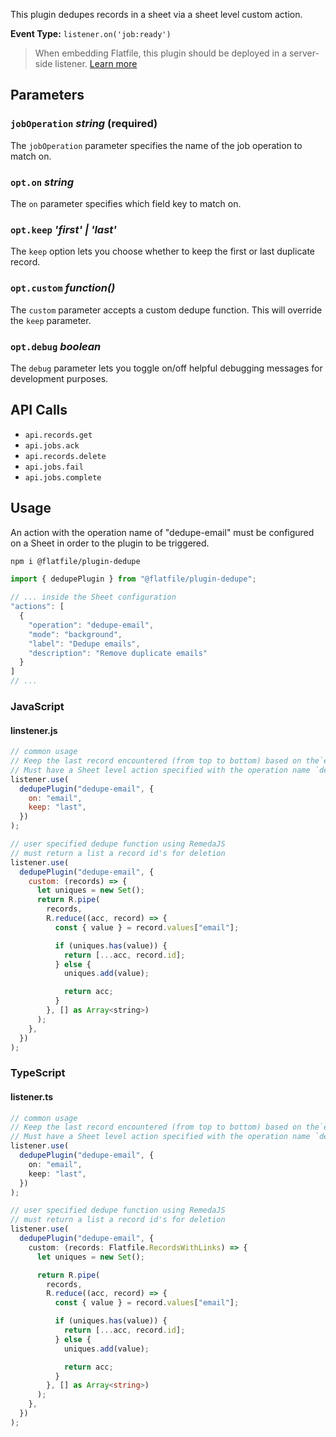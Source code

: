 <!-- START_INFOCARD -->

This plugin dedupes records in a sheet via a sheet level custom action.

**Event Type:**
`listener.on('job:ready')`

<!-- END_INFOCARD -->


> When embedding Flatfile, this plugin should be deployed in a server-side listener. [Learn more](/orchestration/listeners#listener-types)


## Parameters

### `jobOperation` *string* (required)

The `jobOperation` parameter specifies the name of the job operation to match on.

### `opt.on` *string*

The `on` parameter specifies which field key to match on.

### `opt.keep` *'first' | 'last'*

The `keep` option lets you choose whether to keep the first or last duplicate record.

### `opt.custom` *function()*

The `custom` parameter accepts a custom dedupe function. This will override the `keep` parameter.

### `opt.debug` *boolean*

The `debug` parameter lets you toggle on/off helpful debugging messages for development purposes.


## API Calls

- `api.records.get`
- `api.jobs.ack`
- `api.records.delete`
- `api.jobs.fail`
- `api.jobs.complete`


## Usage

An action with the operation name of "dedupe-email" must be configured on a Sheet in order to the plugin to be triggered.

```bash install
npm i @flatfile/plugin-dedupe
```

```js import
import { dedupePlugin } from "@flatfile/plugin-dedupe";
```

```ts
// ... inside the Sheet configuration
"actions": [
  {
    "operation": "dedupe-email",
    "mode": "background",
    "label": "Dedupe emails",
    "description": "Remove duplicate emails"
  }
]
// ...
```

### JavaScript

#### linstener.js 

```js listener.js
// common usage
// Keep the last record encountered (from top to bottom) based on the`email` field key.
// Must have a Sheet level action specified with the operation name `dedupe-email`
listener.use(
  dedupePlugin("dedupe-email", {
    on: "email",
    keep: "last",
  })
);

// user specified dedupe function using RemedaJS
// must return a list a record id's for deletion
listener.use(
  dedupePlugin("dedupe-email", {
    custom: (records) => {
      let uniques = new Set();
      return R.pipe(
        records,
        R.reduce((acc, record) => {
          const { value } = record.values["email"];

          if (uniques.has(value)) {
            return [...acc, record.id];
          } else {
            uniques.add(value);

            return acc;
          }
        }, [] as Array<string>)
      );
    },
  })
);
```

### TypeScript

#### listener.ts 

```ts listener.ts
// common usage
// Keep the last record encountered (from top to bottom) based on the`email` field key.
// Must have a Sheet level action specified with the operation name `dedupe-email`
listener.use(
  dedupePlugin("dedupe-email", {
    on: "email",
    keep: "last",
  })
);

// user specified dedupe function using RemedaJS
// must return a list a record id's for deletion
listener.use(
  dedupePlugin("dedupe-email", {
    custom: (records: Flatfile.RecordsWithLinks) => {
      let uniques = new Set();

      return R.pipe(
        records,
        R.reduce((acc, record) => {
          const { value } = record.values["email"];

          if (uniques.has(value)) {
            return [...acc, record.id];
          } else {
            uniques.add(value);

            return acc;
          }
        }, [] as Array<string>)
      );
    },
  })
);
```
